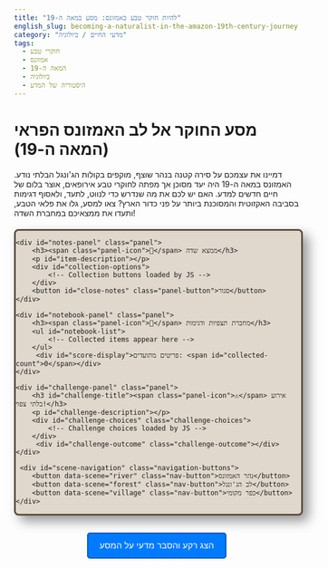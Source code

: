 ```yaml
---
title: "להיות חוקר טבע באמזונס: מסע במאה ה-19"
english_slug: becoming-a-naturalist-in-the-amazon-19th-century-journey
category: "מדעי החיים / ביולוגיה"
tags:
  - חוקרי טבע
  - אמזונס
  - המאה ה-19
  - ביולוגיה
  - היסטוריה של המדע
---
```

# מסע החוקר אל לב האמזונס הפראי (המאה ה-19)
דמיינו את עצמכם על סירה קטנה בנהר שוצף, מוקפים בקולות הג'ונגל הבלתי נודע. האמזונס במאה ה-19 היה יעד מסוכן אך מפתה לחוקרי טבע אירופאים, אוצר בלום של חיים חדשים למדע. האם יש לכם את מה שנדרש כדי לנווט, לתעד, ולאסוף דגימות בסביבה האקזוטית והמסוכנת ביותר על פני כדור הארץ? צאו למסע, גלו את פלאי הטבע, ותעדו את ממצאיכם במחברת השדה!

<div id="game-container">
    <div id="scene" class="scene river-scene">
        <!-- Interactive elements represented by dynamic markers -->
    </div>

    <div id="notes-panel" class="panel">
        <h3><span class="panel-icon">📝</span> ממצא שדה</h3>
        <p id="item-description"></p>
        <div id="collection-options">
            <!-- Collection buttons loaded by JS -->
        </div>
        <button id="close-notes" class="panel-button">סגור</button>
    </div>

    <div id="notebook-panel" class="panel">
        <h3><span class="panel-icon">📖</span> מחברת תצפיות ודגימות</h3>
        <ul id="notebook-list">
            <!-- Collected items appear here -->
        </ul>
         <div id="score-display">פריטים מתועדים: <span id="collected-count">0</span></div>
    </div>

    <div id="challenge-panel" class="panel">
        <h3 id="challenge-title"><span class="panel-icon">⚠️</span> אירוע בלתי צפוי!</h3>
        <p id="challenge-description"></p>
        <div id="challenge-choices" class="challenge-choices">
            <!-- Challenge choices loaded by JS -->
        </div>
         <div id="challenge-outcome" class="challenge-outcome"></div>
    </div>

     <div id="scene-navigation" class="navigation-buttons">
        <button data-scene="river" class="nav-button">נהר האמזונס</button>
        <button data-scene="forest" class="nav-button">לב הג'ונגל</button>
        <button data-scene="village" class="nav-button">כפר מקומי</button>
    </div>
</div>

<style>
    /* Google Fonts - Example: use fonts that evoke the era/setting */
    @import url('https://fonts.googleapis.com/css2?family=Merriweather:wght@400;700&family=Roboto:wght@400;700&display=swap');
     @import url('https://fonts.googleapis.com/css2?family=Old+Standard+TT:ital,wght@0,400;0,700;1,400&display=swap');


    :root {
        --primary-color: #5a4b3b; /* Earthy brown */
        --secondary-color: #d3c7b8; /* Aged paper */
        --accent-color: #8b7a6b; /* Darker paper */
        --background-color: #e0d8cc; /* Light background */
        --panel-bg: rgba(245, 245, 220, 0.98); /* Near white with transparency */
        --border-color: #5a4b3b;
        --text-color: #333;
        --hover-color: #c3b7a8;
         --success-color: #28a745; /* Green */
         --fail-color: #dc3545; /* Red */
    }

    #game-container {
        position: relative;
        width: 100%;
        max-width: 800px;
        height: 500px; /* Fixed height for game area */
        margin: 20px auto;
        border: 3px solid var(--primary-color);
        overflow: hidden;
        background-color: var(--background-color);
        box-shadow: 10px 10px 20px rgba(0, 0, 0, 0.4);
        border-radius: 8px;
    }

    .scene {
        position: absolute;
        top: 0;
        left: 0;
        width: 100%;
        height: 100%;
        background-size: cover;
        background-position: center;
        display: none; /* Scenes are hidden by default, JS shows one */
        transition: opacity 1s ease-in-out; /* Smooth scene transition */
        opacity: 0; /* Start hidden for fade-in */
    }

    .scene.active {
         display: block;
         opacity: 1;
    }

    /* Improved Placeholder Images with descriptive text */
    .river-scene {
        background-image: url('https://via.placeholder.com/800x500/637d3f/e0d8cc?text=Amazon+River+Flowing+in+the+1800s');
    }

     .forest-scene {
        background-image: url('https://via.placeholder.com/800x500/3a5a2d/e0d8cc?text=Dense+Amazon+Rainforest');
    }

     .village-scene {
        background-image: url('https://via.placeholder.com/800x500/7d633f/e0d8cc?text=Indigenous+Village+by+the+River');
    }


    .interactive-item {
        position: absolute;
        width: 40px; /* Slightly smaller target */
        height: 40px;
        /* Use a subtle visual cue instead of invisible box */
        background-color: rgba(255, 255, 0, 0); /* Invisible */
        border-radius: 50%; /* Circular hit area */
        cursor: pointer;
        z-index: 10; /* Above background */
        /* Add a subtle shimmer or pulse effect to draw attention */
        animation: pulse-subtle 2s infinite ease-in-out;
        /* Optional: add a small icon image later if needed */
    }

    .interactive-item:hover {
        background-color: rgba(255, 255, 0, 0.2); /* Slight highlight on hover */
        box-shadow: 0 0 10px rgba(255, 255, 0, 0.5);
        animation: none; /* Stop pulsing on hover */
    }

     @keyframes pulse-subtle {
        0% { transform: scale(1); opacity: 0.8; }
        50% { transform: scale(1.05); opacity: 1; }
        100% { transform: scale(1); opacity: 0.8; }
    }


    .panel {
        position: absolute;
        background-color: var(--panel-bg);
        border: 2px solid var(--border-color);
        padding: 20px;
        z-index: 30; /* Above scene and items */
        font-family: 'Old Standard TT', serif;
        box-shadow: 8px 8px 20px rgba(0, 0, 0, 0.4);
        border-radius: 5px;
        transition: opacity 0.5s ease-in-out, transform 0.5s ease-in-out;
        opacity: 0;
        pointer-events: none; /* Initially non-interactive */
    }

    .panel.active {
        opacity: 1;
        pointer-events: all; /* Make interactive when active */
         /* Reset transform for entry animation */
    }


    #notes-panel {
        bottom: 30px;
        left: 50%;
        transform: translateX(-50%) translateY(20px); /* Start slightly lower */
        width: 90%;
        max-width: 450px;
        text-align: center;
    }

     #notes-panel.active {
         transform: translateX(-50%) translateY(0); /* Slide up */
     }

    #notebook-panel {
        top: 20px;
        right: 20px;
        width: 250px; /* Slightly wider */
        height: 400px; /* Adjusted height */
        overflow-y: auto;
        background-color: var(--secondary-color); /* Aged paper color */
        border: 2px solid var(--accent-color);
         font-size: 0.95em;
         transform: translateX(20px); /* Start slightly right */
    }

     #notebook-panel.active {
         transform: translateX(0); /* Slide left */
     }

     #notebook-panel h3 {
         margin-top: 0;
         color: var(--primary-color);
         border-bottom: 1px dashed var(--accent-color);
         padding-bottom: 10px;
     }

     #score-display {
        margin-top: 10px;
        padding-top: 10px;
        border-top: 1px dashed var(--accent-color);
        font-weight: bold;
        color: var(--primary-color);
        text-align: center;
     }


    #challenge-panel {
        top: 50%;
        left: 50%;
        transform: translate(-50%, -50%) scale(0.9); /* Start slightly smaller */
        width: 80%;
        max-width: 550px;
        text-align: center;
        padding: 30px;
         background-color: rgba(255, 255, 255, 0.95);
    }
     #challenge-panel.active {
         transform: translate(-50%, -50%) scale(1); /* Scale to normal */
     }

    #challenge-panel h3 {
        color: var(--fail-color); /* Warning color */
        margin-top: 0;
        font-size: 1.5em;
    }

     #challenge-description {
         margin-bottom: 20px;
         font-size: 1.1em;
         line-height: 1.5;
     }

    .challenge-choices button {
        margin: 5px;
        padding: 10px 15px;
        border: 1px solid var(--border-color);
        background-color: var(--secondary-color);
        cursor: pointer;
        font-family: 'Old Standard TT', serif;
        font-size: 1em;
        transition: background-color 0.2s ease;
    }

    .challenge-choices button:hover {
        background-color: var(--hover-color);
    }

     .challenge-outcome {
         margin-top: 20px;
         padding-top: 15px;
         border-top: 1px dashed var(--accent-color);
         font-weight: bold;
         min-height: 1.2em; /* Reserve space */
     }
     .challenge-outcome.success { color: var(--success-color); }
     .challenge-outcome.fail { color: var(--fail-color); }


    .panel-button, .navigation-buttons button {
        margin: 5px;
        padding: 10px 15px;
        border: 1px solid var(--primary-color);
        background-color: var(--secondary-color);
        cursor: pointer;
        font-family: 'Old Standard TT', serif;
        font-size: 1em;
        transition: background-color 0.2s ease, transform 0.1s ease;
        border-radius: 4px;
    }

    .panel-button:hover, .navigation-buttons button:hover {
        background-color: var(--hover-color);
        transform: translateY(-2px);
    }
     .panel-button:active, .navigation-buttons button:active {
         transform: translateY(0);
         background-color: var(--accent-color);
     }

    #notebook-list {
        list-style: none;
        padding: 0;
        margin: 0;
    }

    #notebook-list li {
        border-bottom: 1px dotted var(--accent-color);
        padding: 8px 0;
        font-size: 1em;
        color: var(--text-color);
        display: flex;
        align-items: center;
         line-height: 1.4;
    }

    #notebook-list li .entry-icon {
        margin-left: 8px;
        font-size: 1.2em;
        color: var(--primary-color);
    }


     .navigation-buttons {
        position: absolute;
        bottom: 20px;
        left: 20px;
        z-index: 20;
        display: flex;
        gap: 10px;
     }

     #show-explanation {
        display: block;
        margin: 30px auto;
        padding: 12px 20px;
        border: 2px solid #0056b3;
        background-color: #007bff;
        color: white;
        font-size: 1.1em;
        cursor: pointer;
        border-radius: 5px;
        transition: background-color 0.3s ease;
     }
     #show-explanation:hover {
        background-color: #004085;
     }

     #explanation {
        margin-top: 20px;
        padding: 20px;
        border: 1px solid #ccc;
        background-color: #f9f9f9;
        display: none; /* Ensures explanation is hidden by default */
        font-family: 'Roboto', sans-serif; /* Modern font for explanation */
        line-height: 1.6;
        border-radius: 8px;
     }

     #explanation h2, #explanation h3 {
        color: #333;
        font-family: 'Merriweather', serif; /* Serif font for headings */
        margin-bottom: 15px;
     }

     .panel-icon {
         margin-left: 5px;
         color: var(--primary-color);
     }
</style>

<button id="show-explanation">הצג רקע והסבר מדעי על המסע</button>

<div id="explanation">
    <h2>מסע אל הלא נודע: חוקרי טבע באמזונס של המאה ה-19</h2>
    <p>במאה ה-19, האמזונס היה אחד האזורים האחרונים שנותרו כמעט בלתי מוכרים למדע המערבי. הוא נחשב לאוצר בלום של חי וצומח אקזוטיים, יעד חלומי לחוקרי טבע שרצו לתאר, לסווג ולאסוף דגימות מהמינים הרבים שהתגלו.</p>

    <h3>מי היו חוקרי הטבע של המאה ה-19 ומה הניע אותם?</h3>
    <p>היו אלו לרוב גברים (ולעיתים נדירות נשים) מאירופה, בעלי רקע באספנות, רפואה, בוטניקה או זואולוגיה. רבים פעלו בחסות מוסדות אקדמיים, מוזיאונים, או אספנים פרטיים. הניע אותם שילוב של סקרנות מדעית טהורה, רצון לתרום לידע האנושי, התלהבות מהתגליות החדשות, ולעיתים גם היבטים כלכליים (מכירת דגימות לאספנים ולמוזיאונים) והרפתקניים.</p>

    <h3>חשיבות האמזונס כיעד לחקר מדעי בתקופה זו</h3>
    <p>המגוון הביולוגי העצום של האמזונס, שכלל אינספור מינים חדשים למדע, הפך אותו למעבדת שדה אולטימטיבית. חקר האמזונס היה חיוני להבנת תפוצת מינים, יחסי גומלין בין אורגניזמים, והגבולות הפיזיולוגיים של חיים בסביבה טרופית קיצונית. הוא סיפק את חומר הגלם הדרוש לגיבוש תורות חדשות בביולוגיה.</p>

    <h3>שיטות עבודה שדה של חוקרי טבע</h3>
    <p>העבודה התבססה בעיקר על תצפית מדוקדקת בטבע, איסוף דגימות (צמחים, חרקים, בעלי חוליות קטנים), רישום מפורט במחברות שדה (כולל סקיצות), ושימור הדגימות. צמחים יובשו ונקשרו, חרקים שומרו באלכוהול או נעצו, בעלי חוליות קטנים שומרו בפורמלין (או אלכוהול). הדגימות נארזו ונשלחו במסע ימי ארוך לאירופה לצורך מחקר וסיווג נוספים.</p>

    <h3>קשיים ואתגרים פיזיים ולוגיסטיים</h3>
    <p>המסע באמזונס במאה ה-19 היה כרוך בסכנות רבות: מחלות טרופיות (מלריה, קדחת צהובה), בעלי חיים מסוכנים (נחשים, עקרבים, יגוארים, דגים טורפים), תנאי שטח קשים (חום, לחות, שטח בוצי, הצפות), ניווט מורכב בנהרות ובג'ונגל, קשיי אספקה ותקשורת, וסיכונים מצד קבוצות אנושיות עוינות או מחלות מקומיות. ציוד מדעי היה בסיסי, ושימור דגימות לטווח ארוך בתנאי לחות היה אתגר.</p>

    <h3>כיצד תצפיות ודגימות מהאמזונס השפיעו על התפתחות תורות כמו האבולוציה והטקסונומיה?</h3>
    <p>הכמות העצומה ומגוון המינים הבלתי נתפסים שנאספו באמזונס (ובאזורים טרופיים אחרים) סיפקו בסיס אמפירי חזק לתורת האבולוציה של דרווין ו-וואלאס. התצפיות על הסתגלויות של אורגניזמים לסביבתם, והגילוי של קבוצות מינים קרובות עם שוני עדין, תמכו ברעיון הברירה הטבעית. בתחום הטקסונומיה (מדע המיון), הדגימות מהאמזונס היו חיוניות להרחבת הידע על ממלכת החי והצומח, ולפיתוח שיטות מיון חדשות המבוססות על קרבה אבולוציונית.</p>

    <h3>ההבדל בין חקר טבע במאה ה-19 לבין שיטות מחקר ביולוגיות מודרניות</h3>
    <p>בעוד שחקר הטבע במאה ה-19 התמקד בעיקר בתצפית, תיאור ואיסוף דגימות למטרות מיון (טקסונומיה מורפולוגית), הביולוגיה המודרנית משתמשת במגוון רחב של כלים מתקדמים: גנטיקה וגנומיקה (זיהוי מינים ויחסים אבולוציוניים באמצעות דנ"א), אקולוגיה כמותית (מודלים סטטיסטיים, ניתוח נתונים גדולים, חישה מרחוק), פיזיולוגיה מודרנית, וטכניקות הדמיה מיקרוסקופיות. המחקר כיום לרוב שיתופי, מבוסס על ציוד מתוחכם, ומאפשר הבנה מעמיקה יותר של תהליכים ביולוגיים ברמה מולקולרית, תאית ואקולוגית.</p>
</div>


<script>
    const gameContainer = document.getElementById('game-container');
    const sceneElement = document.getElementById('scene');
    const notesPanel = document.getElementById('notes-panel');
    const itemDescriptionElement = document.getElementById('item-description');
    const collectionOptionsElement = document.getElementById('collection-options');
    const closeNotesButton = document.getElementById('close-notes');
    const notebookPanel = document.getElementById('notebook-panel');
    const notebookListElement = document.getElementById('notebook-list');
    const scoreDisplay = document.getElementById('collected-count');
    const challengePanel = document.getElementById('challenge-panel');
    const challengeTitleElement = document.getElementById('challenge-title');
    const challengeDescriptionElement = document.getElementById('challenge-description');
    const challengeChoicesElement = document.getElementById('challenge-choices');
    const challengeOutcomeElement = document.getElementById('challenge-outcome');
    const sceneNavigation = document.getElementById('scene-navigation');
    const showExplanationButton = document.getElementById('show-explanation');
    const explanationDiv = document.getElementById('explanation');

    let notebook = [];
    let collectedCount = 0;
    let currentSceneName = 'river'; // Start scene

    const scenes = {
        river: {
            className: 'river-scene',
            items: [
                { id: 'vitoria-regia', top: '60%', left: '30%', type: 'plant', name: 'ויקטוריה רג\'יה', description: 'עלי ענק הצפים על המים, מספיק גדולים כדי לשאת ילד! פרחים לבנים הנפתחים בלילה ונסגרים ביום. אולי זן חדש של חבצלת מים?', collectOptions: [{ text: 'לאסוף דגימת עלה ולייבש', icon: '🌿' }, { text: 'לרשום תצפית במחברת', icon: '✍️' }] },
                { id: 'caiman', top: '40%', left: '70%', type: 'animal', name: 'קיימן', description: 'עיניים בולטות מעל פני המים. תנועה איטית, טורף אורב. מסוכן. יש לשמור מרחק!', collectOptions: [{ text: 'לרשום תצפית במחברת', icon: '✍️' }, { text: 'לנסות ללכוד (מסוכן!)', icon: '⚠️' }] },
                { id: 'strong-current', top: '80%', left: '50%', type: 'phenomenon', name: 'זרם חזק', description: 'הנהר רחב ועוצמתי. הזרם מהיר במיוחד כאן. יש להזהר בניווט הסירה.', collectOptions: [{ text: 'לרשום תצפית במחברת', icon: '✍️' }] },
                { id: 'unidentified-aquatic-plant', top: '50%', left: '10%', type: 'plant', name: 'צמח מים לא מזוהה', description: 'עלי מים צפים בצפיפות. צבע ירוק עמוק. נראה עמיד. מעניין לדעת את מבנהו.', collectOptions: [{ text: 'לאסוף דגימה ולייבש', icon: '🌿' }, { text: 'לרשום תצפית במחברת', icon: '✍️' }] }
            ],
             challenge: {
                 title: 'הסירה מתנדנדת בזרם!',
                 description: 'הזרם החזק מטלטל את הסירה. גלים עולים על הסיפון, הציוד עלול ליפול למים!',
                 choices: [
                     { text: 'אחוז בציוד בחוזקה והמתן', outcome: 'success', resultText: 'החזקת חזק! הסירה עברה את האזור הסוער והציוד נשאר יבש ובטוח.', scoreChange: 5 },
                     { text: 'נסה לחתור במהירות החוצה מהזרם', outcome: 'fail', resultText: 'חתירה מהירה מדי בזרם קשה גרמה למעידה. כמה כלי איסוף קטנים נפלו למים!', scoreChange: -5 }
                 ]
             }
        },
        forest: {
            className: 'forest-scene',
            items: [
                { id: 'exotic-orchid', top: '30%', left: '20%', type: 'plant', name: 'סחלב אקזוטי', description: 'פרח מדהים ביופיו, צבעים עזים וצורה יוצאת דופן. נדיר ביותר, תגלית יקרת ערך!', collectOptions: [{ text: 'לאסוף את הפרח ולייבש בזהירות', icon: '🌸' }, { text: 'לרשום תצפית מפורטת ולצייר', icon: '✍️' }] },
                { id: 'giant-beetle', top: '70%', left: '60%', type: 'animal', name: 'חיפושית גדולה', description: 'חיפושית שריון בצבעים מתכתיים כחול וירוק. זמזום חזק כשהיא עפה. נראית עמידה להפליא.', collectOptions: [{ text: 'ללכוד ולשמר באלכוהול', icon: '🐞' }, { text: 'לרשום תצפית במחברת', icon: '✍️' }] },
                 { id: 'tree-snake', top: '50%', left: '45%', type: 'animal', name: 'נחש עץ ירוק', description: 'נחש ירוק ודק מסתווה היטב בין העלים. נראה רגוע אך רצוי להיזהר - ייתכן שהוא ארסי.', collectOptions: [{ text: 'לרשום תצפית ולצייר סקיצה מהירה', icon: '✍️' }, { text: 'לנסות להתקרב לצילום מקרוב (מסוכן מאוד!)', icon: '☠️' }] },
                 { id: 'aerial-roots', top: '85%', left: '15%', type: 'phenomenon', name: 'שורשי אוויר ענקיים', description: 'עצים עם שורשים ענקיים הנשלחים מטה מהענפים ומשתרשים באדמה. תמיכה נוספת בעץ או דרך לקלוט מים מהאוויר הלח?', collectOptions: [{ text: 'לרשום תצפית במחברת ולתעד את המבנה', icon: '✍️' }] }
            ],
            challenge: {
                 title: 'קולות טורף מהשיחים!',
                 description: 'אתה שומע רשרוש חזק וקול נהמה נמוכה וקרובה. משהו גדול מסתתר שם.',
                 choices: [
                     { text: 'הישאר במקום ללא תנועה והמתן', outcome: 'success', resultText: 'עצרת את נשימתך. הקול מתרחק בהדרגה. החיה (אולי יגואר?) המשיכה בדרכה מבלי שהבחינה בך.', scoreChange: 10 },
                     { text: 'שלוף את הרובה ונסה להפחיד', outcome: 'fail', resultText: 'ניסית להפחיד, אך הרעש רק הגביר את הנהמה והפך אותה לאזהרה ברורה. נאלצת לסגת במהירות תוך כדי אובדן דגימה קטנה.', scoreChange: -10 }
                 ]
             }
        },
         village: {
            className: 'village-scene',
            items: [
                { id: 'local-village', top: '50%', left: '50%', type: 'phenomenon', name: 'כפר מקומי ידידותי', description: 'מקום בטוח יחסית למנוחה, חידוש אספקה, ואיסוף ידע יקר מפז מהתושבים המקומיים על הצמחייה, בעלי החיים, ודרכי ההישרדות.', collectOptions: [{ text: 'לשוחח עם ראש הכפר ולאסוף מידע', icon: '🤝' }, { text: 'לרשום תצפיות על מבנה הכפר ואורח החיים', icon: '✍️' }] },
                { id: 'cacao-tree', top: '60%', left: '30%', type: 'plant', name: 'עץ קקאו טרופי', description: 'עץ נמוך יחסית עם פירות תרמילים צבעוניים המכילים פולי קקאו. משמש את המקומיים להכנת משקה מר וממריץ.', collectOptions: [{ text: 'לשאול את התושבים על שימושי העץ והפרי', icon: '🤝' }, { text: 'לאסוף דגימת פרי ולרשום את מאפייניו', icon: '🍫' }] },
                 { id: 'local-basket', top: '70%', left: '70%', type: 'tool', name: 'סל קלוע מקומי', description: 'סל חזק, גמיש וקלוע בצורה מיוחדת מסיבים מקומיים. שימושי ביותר לנשיאת ציוד ודגימות במסעות ארוכים.', collectOptions: [{ text: 'לקנות סל אחד מהמקומיים', icon: '🛍️' }, { text: 'לרשום ולצייר את אופן הקליעה המיוחד', icon: '✍️' }] }
            ],
             challenge: {
                 title: 'הרגשה רעה...',
                 description: 'אתה מתחיל להרגיש חולשה, כאבי שרירים וחום עולה. אולי נדבקת במחלה טרופית?',
                 choices: [
                     { text: 'השתמש בתרופות אירופאיות מערכת העזרה הראשונה', outcome: 'fail', resultText: 'התרופה האירופאית המודרנית לא הועילה נגד המחלה המקומית. מצבך מחמיר מעט.', scoreChange: -15 },
                     { text: 'בקש עזרה ותרופות מצמחי מרפא מהמקומיים', outcome: 'success', resultText: 'תושב מקומי מנוסה נתן לך חליטה מצמחי מרפא מסורתיים. החום יורד ואתה מתחיל להרגיש טוב יותר!', scoreChange: 15 }
                 ]
             }
        }
    };

    function updateScore(change) {
        collectedCount += change;
        if (collectedCount < 0) collectedCount = 0; // Don't let score go below zero
        scoreDisplay.innerText = collectedCount;
    }

    function loadScene(sceneName) {
        if (currentSceneName === sceneName) return; // Avoid reloading the same scene

        // Hide current scene and panels with animation
        if (scenes[currentSceneName]) {
             const currentSceneElement = document.querySelector('.scene.active');
             if (currentSceneElement) {
                 currentSceneElement.classList.remove('active');
             }
        }
        notesPanel.classList.remove('active');
        challengePanel.classList.remove('active');


        // Remove old interactive items after fade out
        setTimeout(() => {
            document.querySelectorAll('.interactive-item').forEach(item => item.remove());

            // Show the selected scene
            currentSceneName = sceneName;
            const sceneData = scenes[sceneName];
            sceneElement.className = 'scene ' + sceneData.className;
            sceneElement.classList.add('active'); // Add active class for fade-in

            // Add interactive items for the new scene
            sceneData.items.forEach(itemData => {
                const itemElement = document.createElement('div');
                itemElement.classList.add('interactive-item');
                itemElement.style.top = itemData.top;
                itemElement.style.left = itemData.left;
                // Store all item data in dataset
                Object.keys(itemData).forEach(key => {
                    if (typeof itemData[key] !== 'object') { // Avoid storing objects directly
                         itemElement.dataset[key] = itemData[key];
                    }
                });
                 itemElement.dataset.collectOptions = JSON.stringify(itemData.collectOptions);


                // Simple visual marker (could be an image later)
                 const marker = document.createElement('span');
                 marker.innerText = '✨'; // Placeholder icon
                 marker.style.fontSize = '2em';
                 marker.style.position = 'absolute';
                 marker.style.transform = 'translate(-50%, -50%)';
                 itemElement.appendChild(marker);


                itemElement.addEventListener('click', () => showNotes(itemData));
                sceneElement.appendChild(itemElement);
            });

             // Potentially trigger a challenge when entering a new scene
             // Add a random chance or specific condition later if needed
            if (sceneData.challenge) {
                 // Simple delay to show challenge after scene loads
                 setTimeout(() => showChallenge(sceneData.challenge), 2500); // Delay increased for transition
            }
        }, 1000); // Wait for fade out (CSS transition duration)
    }

    function showNotes(itemData) {
        itemDescriptionElement.innerText = itemData.description;
        collectionOptionsElement.innerHTML = ''; // Clear previous options
        challengePanel.classList.remove('active'); // Hide challenge if open

        const options = JSON.parse(itemData.dataset.collectOptions); // Get options from dataset
        options.forEach(option => {
            const button = document.createElement('button');
            button.innerText = `${option.icon || ''} ${option.text}`;
            button.addEventListener('click', () => collectItem(itemData.name, option.text, option.icon));
            collectionOptionsElement.appendChild(button);
        });

        notesPanel.classList.add('active'); // Show with animation
    }

    function collectItem(itemName, collectionMethod, icon = '') {
        const entryText = `${icon} [${collectionMethod}] ${itemName}`;
        // Avoid adding the same exact entry multiple times? Or allow duplicates?
        // For simplicity, let's just add every collection action.
        notebook.push(entryText);
        updateNotebook();
        updateScore(5); // Add points for documenting/collecting

        notesPanel.classList.remove('active'); // Hide with animation
    }

    function updateNotebook() {
        notebookListElement.innerHTML = ''; // Clear current list
        notebook.forEach(itemText => {
            const li = document.createElement('li');
            // Split icon and text for potential styling
            const match = itemText.match(/(\S+)\s\[(.*?)\]\s(.*)/);
            if (match) {
                const icon = match[1];
                const method = match[2];
                const name = match[3];
                 li.innerHTML = `<span class="entry-icon">${icon}</span> <strong>[${method}]</strong> ${name}`;
            } else {
                 li.innerText = itemText; // Fallback
            }
            notebookListElement.appendChild(li);
        });
         // Scroll to bottom of notebook?
         notebookPanel.scrollTop = notebookPanel.scrollHeight;
    }

    function showChallenge(challengeData) {
        // Prevent showing challenge if another panel is open
        if (notesPanel.classList.contains('active')) {
             // Re-schedule challenge? Or just skip? Let's just skip for simplicity.
             console.log("Notes panel open, skipping challenge for now.");
             return;
        }

        challengeTitleElement.innerText = challengeData.title;
        challengeDescriptionElement.innerText = challengeData.description;
        challengeChoicesElement.innerHTML = ''; // Clear previous choices
        challengeOutcomeElement.innerText = ''; // Clear previous outcome
        challengeOutcomeElement.className = 'challenge-outcome'; // Reset class

        challengeData.choices.forEach(choice => {
            const button = document.createElement('button');
            button.innerText = choice.text;
            button.addEventListener('click', () => handleChallengeChoice(choice));
            challengeChoicesElement.appendChild(button);
        });

        challengePanel.classList.add('active'); // Show with animation
         // Disable scene navigation or interactions during challenge? Yes, temporarily.
         sceneNavigation.style.pointerEvents = 'none';
         document.querySelectorAll('.interactive-item').forEach(item => item.style.pointerEvents = 'none');
    }

    function handleChallengeChoice(choice) {
        // Display outcome
        challengeOutcomeElement.innerText = choice.resultText;
        challengeOutcomeElement.classList.add(choice.outcome);

        // Update score based on outcome
        if (choice.scoreChange) {
             updateScore(choice.scoreChange);
             // Add score change feedback?
             const scoreFeedback = document.createElement('span');
             scoreFeedback.innerText = ` (${choice.scoreChange > 0 ? '+' : ''}${choice.scoreChange} נקודות)`;
             scoreFeedback.style.color = choice.outcome === 'success' ? 'var(--success-color)' : 'var(--fail-color)';
              scoreFeedback.style.fontWeight = 'normal';
              scoreOutcomeElement.appendChild(scoreFeedback);
        }

        // Disable choices and show a 'continue' button
        challengeChoicesElement.innerHTML = '<button id="close-challenge" class="panel-button">המשך המסע</button>';
        document.getElementById('close-challenge').addEventListener('click', () => {
             challengePanel.classList.remove('active');
             // Re-enable interactions
             sceneNavigation.style.pointerEvents = 'all';
             document.querySelectorAll('.interactive-item').forEach(item => item.style.pointerEvents = 'all');
        });

        // Optional: Add more complex outcomes like adding an item, removing an item, etc.
        if (choice.outcome === 'success') {
             // Maybe add a 'successful event' entry to notebook?
              notebook.push(`✅ [אתגר הושלם] ${choice.resultText.split('.')[0]}`); // Log event
              updateNotebook();
        } else if (choice.outcome === 'fail') {
            // Maybe add a 'difficulty' entry to notebook?
             notebook.push(`❌ [קשיים במסע] ${choice.resultText.split('.')[0]}`); // Log event
             updateNotebook();
        }
    }


    // Event listeners
    closeNotesButton.addEventListener('click', () => notesPanel.classList.remove('active'));

    sceneNavigation.querySelectorAll('button').forEach(button => {
        button.addEventListener('click', () => {
            loadScene(button.dataset.scene);
            notesPanel.classList.remove('active'); // Hide notes when changing scene
            challengePanel.classList.remove('active'); // Hide challenge when changing scene
        });
    });

    showExplanationButton.addEventListener('click', () => {
        const isHidden = explanationDiv.style.display === 'none' || explanationDiv.style.display === '';
        explanationDiv.style.display = isHidden ? 'block' : 'none';
        showExplanationButton.innerText = isHidden ? 'הסתר רקע והסבר מדעי' : 'הצג רקע והסבר מדעי על המסע';

        // Scroll to the explanation if showing
        if (isHidden) {
             explanationDiv.scrollIntoView({ behavior: 'smooth', block: 'start' });
        }
    });


    // Initialize the game
    loadScene(currentSceneName);
    updateNotebook(); // Show empty notebook initially
    updateScore(0); // Display initial score (0)
    // Ensure notebook panel is initially visible
    notebookPanel.classList.add('active');


</script>
```